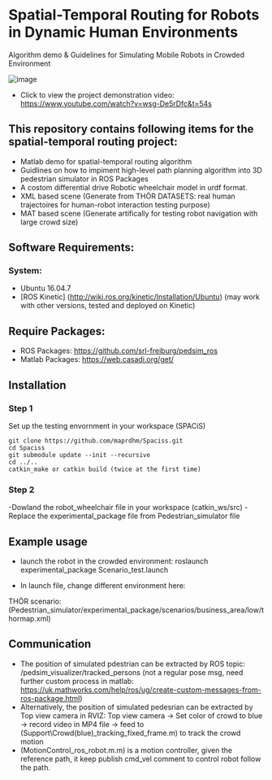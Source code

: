 # Spatial-Temporal Routing for Robots in Dynamic Human Environments
Algorithm demo &amp; Guidelines for Simulating Mobile Robots in Crowded Environment

![image](https://github.com/user-attachments/assets/908d6e9e-1cac-4690-8727-24b935bdad52)


- Click to view the project demonstration video: https://www.youtube.com/watch?v=wsg-De5rDfc&t=54s

## This repository contains following items for the spatial-temporal routing project:
- Matlab demo for spatial-temporal routing algorithm
- Guidlines on how to impiment high-level path planning algorithm into 3D pedestrian simulator in ROS Packages
- A costom differential drive Robotic wheelchair model in urdf format.
- XML based scene (Generate from THÖR DATASETS: real human trajectoires for human-robot interaction testing purpose)
- MAT based scene (Generate artifically for testing robot navigation with large crowd size)


## Software Requirements:
### System:
- Ubuntu 16.04.7
- [ROS Kinetic] (http://wiki.ros.org/kinetic/Installation/Ubuntu) (may work with other versions, tested and deployed on Kinetic)

## Require Packages:
- ROS Packages: https://github.com/srl-freiburg/pedsim_ros
- Matlab Packages: https://web.casadi.org/get/

## Installation

### Step 1
Set up the testing envornment in your workspace (SPACiS)

```cd [workspace]/src
git clone https://github.com/maprdhm/Spaciss.git  
cd Spaciss
git submodule update --init --recursive
cd ../..
catkin_make or catkin build (twice at the first time)
```

### Step 2
-Dowland the robot_wheelchair file in your workspace (catkin_ws/src)
-Replace the experimental_package file from Pedestrian_simulator file

## Example usage
- launch the robot in the crowded environment:
roslaunch experimental_package Scenario_test.launch

- In launch file, change different environment here:
<arg name="scene_file" value="$(find experimental_package)scenarios/business_area/low/thormap.xml"/>

THÖR scenario: (Pedestrian_simulator/experimental_package/scenarios/business_area/low/thormap.xml)

## Communication
- The position of simulated pdestrian can be extracted by ROS topic: /pedsim_visualizer/tracked_persons (not a regular pose msg, need further custom process in matlab: https://uk.mathworks.com/help/ros/ug/create-custom-messages-from-ros-package.html)
- Alternatively, the position of simulated pedesrian can be extracted by Top view camera in RVIZ: Top view camera -> Set color of crowd to blue -> record video in MP4 file -> feed to (Support\Crowd(blue)_tracking_fixed_frame.m) to track the crowd motion
- (MotionControl_ros_robot.m.m) is a motion controller, given the reference path, it keep publish cmd_vel comment to control robot follow the path.




